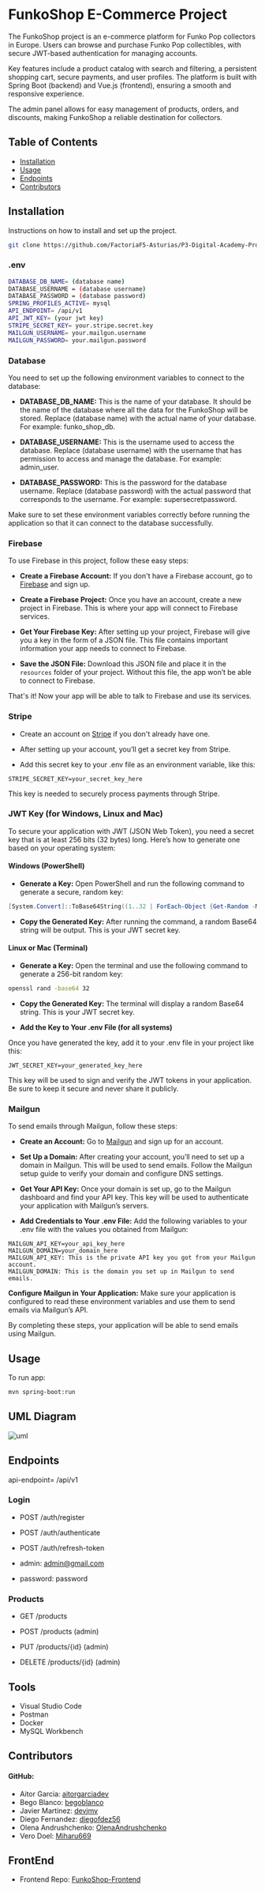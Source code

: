 # FunkoShop E-Commerce Project

The FunkoShop project is an e-commerce platform for Funko Pop collectors in Europe. Users can browse and purchase Funko Pop collectibles, with secure JWT-based authentication for managing accounts.

Key features include a product catalog with search and filtering, a persistent shopping cart, secure payments, and user profiles. The platform is built with Spring Boot (backend) and Vue.js (frontend), ensuring a smooth and responsive experience.

The admin panel allows for easy management of products, orders, and discounts, making FunkoShop a reliable destination for collectors.

## Table of Contents

- [Installation](#installation)
- [Usage](#usage)
- [Endpoints](#endpoints)
- [Contributors](#contributors)

## Installation

Instructions on how to install and set up the project.

```bash
git clone https://github.com/FactoriaF5-Asturias/P3-Digital-Academy-Project-FunkoShop-Backend.git
```

### .env

```bash
DATABASE_DB_NAME= (database name)
DATABASE_USERNAME = (database username)
DATABASE_PASSWORD = (database password)
SPRING_PROFILES_ACTIVE= mysql
API_ENDPOINT= /api/v1
API_JWT_KEY= (your jwt key) 
STRIPE_SECRET_KEY= your.stripe.secret.key
MAILGUN_USERNAME= your.mailgun.username
MAILGUN_PASSWORD= your.mailgun.password
```
### Database
You need to set up the following environment variables to connect to the database:

- <strong>DATABASE_DB_NAME:</strong> This is the name of your database. It should be the name of the database where all the data for the FunkoShop will be stored. Replace (database name) with the actual name of your database. For example: funko_shop_db.

- <strong>DATABASE_USERNAME: </strong> This is the username used to access the database. Replace (database username) with the username that has permission to access and manage the database. For example: admin_user.

- <strong>DATABASE_PASSWORD:</strong> This is the password for the database username. Replace (database password) with the actual password that corresponds to the username. For example: supersecretpassword.

Make sure to set these environment variables correctly before running the application so that it can connect to the database successfully.

### Firebase

To use Firebase in this project, follow these easy steps:

- <strong>Create a Firebase Account:</strong> If you don't have a Firebase account, go to [Firebase](https://firebase.google.com) and sign up. 

- <strong>Create a Firebase Project:</strong> Once you have an account, create a new project in Firebase. This is where your app will connect to Firebase services.

- <strong>Get Your Firebase Key:</strong> After setting up your project, Firebase will give you a key in the form of a JSON file. This file contains important information your app needs to connect to Firebase.

- <strong>Save the JSON File:</strong> Download this JSON file and place it in the ``resources`` folder of your project. Without this file, the app won’t be able to connect to Firebase.

That's it! Now your app will be able to talk to Firebase and use its services.



### Stripe

- Create an account on [Stripe](https://stripe.com) if you don't already have one.
- After setting up your account, you’ll get a secret key from Stripe.

- Add this secret key to your .env file as an environment variable, like this:

```
STRIPE_SECRET_KEY=your_secret_key_here
```
This key is needed to securely process payments through Stripe.

### JWT Key (for Windows, Linux and Mac)

To secure your application with JWT (JSON Web Token), you need a secret key that is at least 256 bits (32 bytes) long. Here’s how to generate one based on your operating system:

#### Windows (PowerShell)
- <strong>Generate a Key:</strong> Open PowerShell and run the following command to generate a secure, random key:

``` powershell
[System.Convert]::ToBase64String((1..32 | ForEach-Object {Get-Random -Maximum 256}) -join '')
```
- <strong>Copy the Generated Key:</strong> After running the command, a random Base64 string will be output. This is your JWT secret key.

#### Linux or Mac (Terminal)
- <strong>Generate a Key:</strong> Open the terminal and use the following command to generate a 256-bit random key:

```bash
openssl rand -base64 32
```
- <strong>Copy the Generated Key:</strong> The terminal will display a random Base64 string. This is your JWT secret key.

- <strong>Add the Key to Your .env File (for all systems)</strong>


Once you have generated the key, add it to your .env file in your project like this:

```
JWT_SECRET_KEY=your_generated_key_here
```
This key will be used to sign and verify the JWT tokens in your application. Be sure to keep it secure and never share it publicly.

### Mailgun

To send emails through Mailgun, follow these steps:

- <strong>Create an Account:</strong> Go to [Mailgun](https://www.mailgun.com) and sign up for an account.

- <strong>Set Up a Domain:</strong> After creating your account, you’ll need to set up a domain in Mailgun. This will be used to send emails. Follow the Mailgun setup guide to verify your domain and configure DNS settings.

- <strong>Get Your API Key:</strong> Once your domain is set up, go to the Mailgun dashboard and find your API key. This key will be used to authenticate your application with Mailgun’s servers.

- <strong>Add Credentials to Your .env File:</strong> Add the following variables to your .env file with the values you obtained from Mailgun:

```
MAILGUN_API_KEY=your_api_key_here
MAILGUN_DOMAIN=your_domain_here
MAILGUN_API_KEY: This is the private API key you got from your Mailgun account.
MAILGUN_DOMAIN: This is the domain you set up in Mailgun to send emails.
```
<strong>Configure Mailgun in Your Application:</strong> Make sure your application is configured to read these environment variables and use them to send emails via Mailgun’s API.

By completing these steps, your application will be able to send emails using Mailgun.

## Usage

To run app:
```bash
mvn spring-boot:run
```

## UML Diagram

![uml](https://i.imgur.com/NbBvMZP.png)

## Endpoints

api-endpoint= /api/v1

### Login

- <p>POST /auth/register</p>
- <p>POST /auth/authenticate</p>
- <p>POST /auth/refresh-token</p>

- admin: admin@gmail.com
- password: password

### Products

- <p>GET /products</p>
- <p>POST /products (admin)</p>
- <p>PUT /products/{id} (admin)</p>
- <p>DELETE /products/{id} (admin)</p>





## Tools

- Visual Studio Code
- Postman
- Docker
- MySQL Workbench

## Contributors


#### GitHub:
- Aitor Garcia: [aitorgarciadev](https://github.com/aitorgarciadev)
- Bego Blanco: [begoblanco](https://github.com/begoblanco)
- Javier Martinez: [devjmv](https://github.com/devjmv)
- Diego Fernandez: [diegofdez56](https://github.com/diegofdez56)
- Olena Andrushchenko: [OlenaAndrushchenko](https://github.com/OlenaAndrushchenko)
- Vero Doel: [Miharu669](https://github.com/Miharu669)

## FrontEnd

- Frontend Repo: [FunkoShop-Frontend](https://github.com/FactoriaF5-Asturias/P3-Digital-Academy-Project-FunkoShop-Frontend)